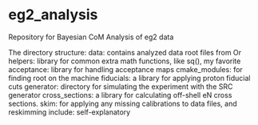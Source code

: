 # eg2_analysis
Repository for Bayesian CoM Analysis of eg2 data

The directory structure:
    data: contains analyzed data root files from Or
    helpers: library for common extra math functions, like sq(), my favorite
    acceptance: library for handling acceptance maps
    cmake_modules: for finding root on the machine
    fiducials: a library for applying proton fiducial cuts
    generator: directory for simulating the experiment with the SRC generator
    cross_sections: a library for calculating off-shell eN cross sections.
    skim: for applying any missing calibrations to data files, and reskimming
    include: self-explanatory